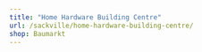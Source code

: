 ```yaml
---
title: "Home Hardware Building Centre"
url: /sackville/home-hardware-building-centre/
shop: Baumarkt
---
```

